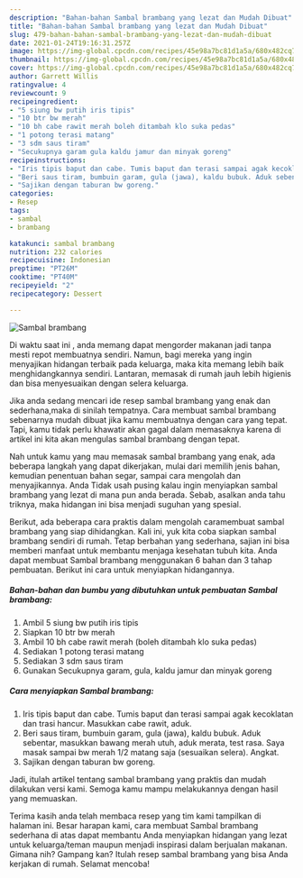 ```yaml
---
description: "Bahan-bahan Sambal brambang yang lezat dan Mudah Dibuat"
title: "Bahan-bahan Sambal brambang yang lezat dan Mudah Dibuat"
slug: 479-bahan-bahan-sambal-brambang-yang-lezat-dan-mudah-dibuat
date: 2021-01-24T19:16:31.257Z
image: https://img-global.cpcdn.com/recipes/45e98a7bc81d1a5a/680x482cq70/sambal-brambang-foto-resep-utama.jpg
thumbnail: https://img-global.cpcdn.com/recipes/45e98a7bc81d1a5a/680x482cq70/sambal-brambang-foto-resep-utama.jpg
cover: https://img-global.cpcdn.com/recipes/45e98a7bc81d1a5a/680x482cq70/sambal-brambang-foto-resep-utama.jpg
author: Garrett Willis
ratingvalue: 4
reviewcount: 9
recipeingredient:
- "5 siung bw putih iris tipis"
- "10 btr bw merah"
- "10 bh cabe rawit merah boleh ditambah klo suka pedas"
- "1 potong terasi matang"
- "3 sdm saus tiram"
- "Secukupnya garam gula kaldu jamur dan minyak goreng"
recipeinstructions:
- "Iris tipis baput dan cabe. Tumis baput dan terasi sampai agak kecoklatan dan trasi hancur. Masukkan cabe rawit, aduk."
- "Beri saus tiram, bumbuin garam, gula (jawa), kaldu bubuk. Aduk sebentar, masukkan bawang merah utuh, aduk merata, test rasa. Saya masak sampai bw merah 1/2 matang saja (sesuaikan selera). Angkat."
- "Sajikan dengan taburan bw goreng."
categories:
- Resep
tags:
- sambal
- brambang

katakunci: sambal brambang 
nutrition: 232 calories
recipecuisine: Indonesian
preptime: "PT26M"
cooktime: "PT40M"
recipeyield: "2"
recipecategory: Dessert

---
```



![Sambal brambang](https://img-global.cpcdn.com/recipes/45e98a7bc81d1a5a/680x482cq70/sambal-brambang-foto-resep-utama.jpg)

Di waktu  saat ini , anda memang dapat mengorder makanan jadi tanpa mesti repot membuatnya sendiri. Namun, bagi mereka yang ingin menyajikan hidangan terbaik pada keluarga, maka kita memang lebih baik menghidangkannya sendiri. Lantaran, memasak di rumah jauh lebih higienis dan bisa menyesuaikan dengan selera keluarga.

Jika anda sedang mencari ide resep sambal brambang yang enak dan sederhana,maka di sinilah tempatnya. Cara membuat sambal brambang  sebenarnya mudah dibuat jika kamu membuatnya dengan cara yang tepat. Tapi, kamu tidak perlu khawatir akan gagal dalam memasaknya 
karena di artikel ini kita akan mengulas sambal brambang dengan tepat.  



Nah untuk kamu yang mau memasak sambal brambang yang enak, ada beberapa langkah yang dapat dikerjakan, mulai dari memilih jenis bahan, kemudian penentuan bahan segar, sampai cara mengolah dan menyajikannya. Anda Tidak usah pusing kalau ingin menyiapkan sambal brambang yang lezat di mana pun anda berada. Sebab, asalkan anda  tahu triknya, maka hidangan ini bisa menjadi suguhan yang spesial.

Berikut, ada beberapa cara praktis  dalam mengolah caramembuat sambal brambang yang siap dihidangkan. Kali ini, yuk kita coba siapkan sambal brambang sendiri di rumah. Tetap berbahan yang sederhana, sajian ini bisa memberi manfaat untuk membantu menjaga kesehatan tubuh kita. Anda dapat membuat Sambal brambang menggunakan 6 bahan dan 3 tahap pembuatan. Berikut ini cara untuk menyiapkan hidangannya.

<!--inarticleads1-->

##### Bahan-bahan dan bumbu yang dibutuhkan untuk pembuatan Sambal brambang:

1. Ambil 5 siung bw putih iris tipis
1. Siapkan 10 btr bw merah
1. Ambil 10 bh cabe rawit merah (boleh ditambah klo suka pedas)
1. Sediakan 1 potong terasi matang
1. Sediakan 3 sdm saus tiram
1. Gunakan Secukupnya garam, gula, kaldu jamur dan minyak goreng




<!--inarticleads2-->

##### Cara menyiapkan Sambal brambang:

1. Iris tipis baput dan cabe. Tumis baput dan terasi sampai agak kecoklatan dan trasi hancur. Masukkan cabe rawit, aduk.
1. Beri saus tiram, bumbuin garam, gula (jawa), kaldu bubuk. Aduk sebentar, masukkan bawang merah utuh, aduk merata, test rasa. Saya masak sampai bw merah 1/2 matang saja (sesuaikan selera). Angkat.
1. Sajikan dengan taburan bw goreng.




Jadi, itulah artikel tentang  sambal brambang  yang praktis dan mudah dilakukan versi kami. Semoga kamu mampu melakukannya dengan hasil yang memuaskan. 

Terima kasih anda telah membaca resep yang tim kami tampilkan di halaman ini. Besar harapan kami, cara membuat  Sambal brambang sederhana di atas dapat membantu Anda menyiapkan hidangan yang lezat untuk keluarga/teman maupun menjadi inspirasi dalam berjualan makanan. Gimana nih? Gampang kan? Itulah resep sambal brambang yang bisa Anda kerjakan di rumah. Selamat mencoba!

